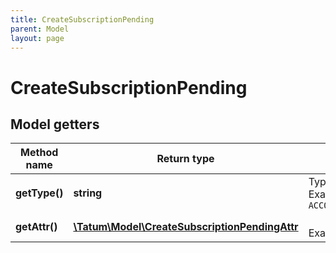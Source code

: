 ```yaml
---
title: CreateSubscriptionPending
parent: Model
layout: page
---
```


# CreateSubscriptionPending

## Model getters

Method name | Return type | Description | Notes
------------ | ------------- | ------------- | -------------
**getType()** | **string** | Type of the subscription. <br>Example: `ACCOUNT_PENDING_BLOCKCHAIN_TRANSACTION` |
**getAttr()** | [**\Tatum\Model\CreateSubscriptionPendingAttr**](../CreateSubscriptionPendingAttr) |  <br>Example: `null` |

